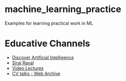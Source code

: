 # machine_learning_practice
Examples for learning practical work in ML

# Educative Channels
* [Discover Artificial Intelligence](https://www.youtube.com/channel/UCAHKM2oBfeVnokXWjpbkCew)
* [Siraj Raval](https://www.youtube.com/channel/UCWN3xxRkmTPmbKwht9FuE5A)
* [Video Lectures](http://videolectures.net/Top/Computer_Science/Computer_Vision/)
* [CV talks - Web Archive](https://web.archive.org/web/20160118230841/http://www.computervisiontalks.com/)
